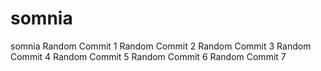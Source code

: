 # somnia
somnia
Random Commit 1
Random Commit 2
Random Commit 3
Random Commit 4
Random Commit 5
Random Commit 6
Random Commit 7
